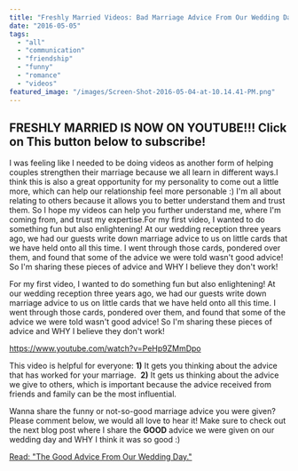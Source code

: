 ```yaml
---
title: "Freshly Married Videos: Bad Marriage Advice From Our Wedding Day"
date: "2016-05-05"
tags:
  - "all"
  - "communication"
  - "friendship"
  - "funny"
  - "romance"
  - "videos"
featured_image: "/images/Screen-Shot-2016-05-04-at-10.14.41-PM.png"
---
```


## FRESHLY MARRIED IS NOW ON YOUTUBE!!! Click on This button below to subscribe!

<script src="https://apis.google.com/js/platform.js"></script>

I was feeling like I needed to be doing videos as another form of helping couples strengthen their marriage because we all learn in different ways.I think this is also a great opportunity for my personality to come out a little more, which can help our relationship feel more personable :) I'm all about relating to others because it allows you to better understand them and trust them. So I hope my videos can help you further understand me, where I'm coming from, and trust my expertise.For my first video, I wanted to do something fun but also enlightening! At our wedding reception three years ago, we had our guests write down marriage advice to us on little cards that we have held onto all this time. I went through those cards, pondered over them, and found that some of the advice we were told wasn't good advice! So I'm sharing these pieces of advice and WHY I believe they don't work!

For my first video, I wanted to do something fun but also enlightening! At our wedding reception three years ago, we had our guests write down marriage advice to us on little cards that we have held onto all this time. I went through those cards, pondered over them, and found that some of the advice we were told wasn't good advice! So I'm sharing these pieces of advice and WHY I believe they don't work!

https://www.youtube.com/watch?v=PeHp9ZMmDpo

This video is helpful for everyone: **1)** It gets you thinking about the advice that has worked for your marriage.  **2)** It gets us thinking about the advice we give to others, which is important because the advice received from friends and family can be the most influential.

Wanna share the funny or not-so-good marriage advice you were given? Please comment below, we would all love to hear it! Make sure to check out the next blog post where I share the **GOOD** advice we were given on our wedding day and WHY I think it was so good :)

[Read: "The Good Advice From Our Wedding Day."](https://freshlymarried.com/freshly-married-videos-good-advice-from-our-wedding-day/)
